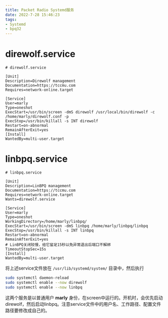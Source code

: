 ```yaml
---
title: Packet Radio Systemd服务
date: 2022-7-28 15:46:23
tags:
- Systemd
- bpq32
---
```

# direwolf.service
```service
# direwolf.service

[Unit]
Description=Direwolf management
Documentation=https://tccmu.com
Requires=network-online.target

[Service]
User=marly
Type=oneshot
ExecStart=/usr/bin/screen -dmS direwolf /usr/local/bin/direwolf -c /home/marly/direwolf.conf -p
ExecStop=/usr/bin/killall -s INT direwolf
Restart=on-abnormal
RemainAfterExit=yes
[Install]
WantedBy=multi-user.target
```
# linbpq.service
```service
# linbpq.service

[Unit]
Description=LinBPQ management
Documentation=https://tccmu.com
Requires=network-online.target
Wants=direwolf.service

[Service]
User=marly
Type=oneshot
WorkingDirectory=/home/marly/linbpq/
ExecStart=/usr/bin/screen -dmS linbpq /home/marly/linbpq/linbpq
ExecStop=/usr/bin/killall -s INT linbpq
Restart=on-abnormal
RemainAfterExit=yes
# LinBPQ关闭较慢，给它留足15秒以免异常退出后端口不解绑
TimeoutStopSec=15s
[Install]
WantedBy=multi-user.target
```
将上述service文件放在 `/usr/lib/systemd/system/` 目录中，然后执行
```bash
sudo systemctl daemon-reload
sudo systemctl enable --now direwolf
sudo systemctl enable --now linbpq
```

这两个服务是以普通用户 **marly** 身份，在screen中运行的。开机时，会优先启动direwolf，然后启动linbpq。注意service文件中的用户名、工作路径、配置文件路径要修改成自己的。